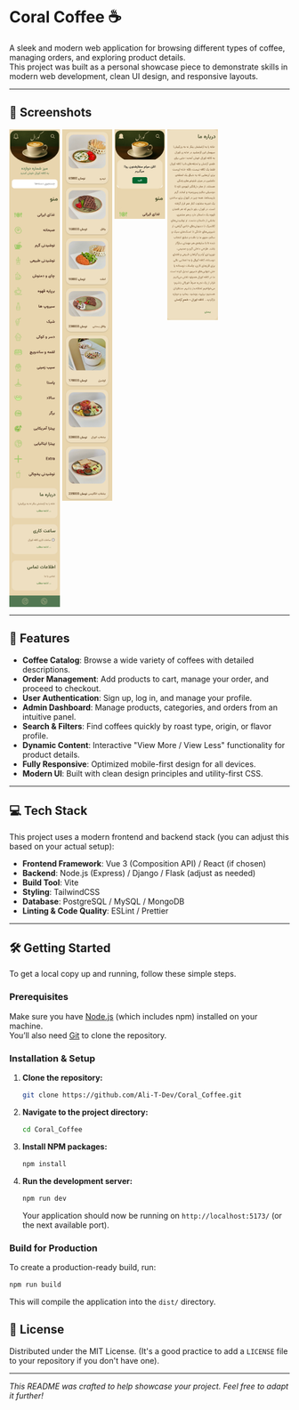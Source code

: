 # Coral Coffee ☕  

A sleek and modern web application for browsing different types of coffee, managing orders, and exploring product details.  
This project was built as a personal showcase piece to demonstrate skills in modern web development, clean UI design, and responsive layouts.  

---
## 📸 Screenshots  

<p align="left">
  <img src="https://github.com/Ali-T-Dev/Coral_Coffee/blob/main/coral_caffee1.png?raw=true" alt="Coral Coffee UI 1" width="18%" align="top"/>
  <img src="https://github.com/Ali-T-Dev/Coral_Coffee/blob/main/coral_caffee2.png?raw=true" alt="Coral Coffee UI 2" width="18%" align="top"/>
  <img src="https://github.com/Ali-T-Dev/Coral_Coffee/blob/main/coral_caffee3.png?raw=true" alt="Coral Coffee UI 3" width="18%" align="top"/>
  <img src="https://github.com/Ali-T-Dev/Coral_Coffee/blob/main/coral_caffee5.png?raw=true" alt="Coral Coffee UI 5" width="18%" align="top"/>
</p>



---

## 🚀 Features  

- **Coffee Catalog**: Browse a wide variety of coffees with detailed descriptions.  
- **Order Management**: Add products to cart, manage your order, and proceed to checkout.  
- **User Authentication**: Sign up, log in, and manage your profile.  
- **Admin Dashboard**: Manage products, categories, and orders from an intuitive panel.  
- **Search & Filters**: Find coffees quickly by roast type, origin, or flavor profile.  
- **Dynamic Content**: Interactive "View More / View Less" functionality for product details.  
- **Fully Responsive**: Optimized mobile-first design for all devices.  
- **Modern UI**: Built with clean design principles and utility-first CSS.  

---

## 💻 Tech Stack  

This project uses a modern frontend and backend stack (you can adjust this based on your actual setup):  

- **Frontend Framework**: Vue 3 (Composition API) / React (if chosen)  
- **Backend**: Node.js (Express) / Django / Flask (adjust as needed)  
- **Build Tool**: Vite  
- **Styling**: TailwindCSS  
- **Database**: PostgreSQL / MySQL / MongoDB  
- **Linting & Code Quality**: ESLint / Prettier  

---

## 🛠️ Getting Started

To get a local copy up and running, follow these simple steps.

### Prerequisites

Make sure you have [Node.js](https://nodejs.org/) (which includes npm) installed on your machine.  
You’ll also need [Git](https://git-scm.com/) to clone the repository.

### Installation & Setup

1.  **Clone the repository:**
    ```sh
    git clone https://github.com/Ali-T-Dev/Coral_Coffee.git
    ```
2.  **Navigate to the project directory:**
    ```sh
    cd Coral_Coffee
    ```
3.  **Install NPM packages:**
    ```sh
    npm install
    ```
4.  **Run the development server:**
    ```sh
    npm run dev
    ```
    Your application should now be running on `http://localhost:5173/` (or the next available port).

### Build for Production

To create a production-ready build, run:
```sh
npm run build
```
This will compile the application into the `dist/` directory.

## 📄 License

Distributed under the MIT License. (It's a good practice to add a `LICENSE` file to your repository if you don't have one).

---

_This README was crafted to help showcase your project. Feel free to adapt it further!_
